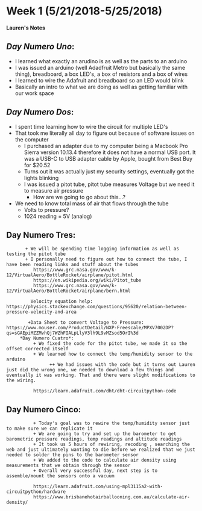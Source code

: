
# Week 1 (5/21/2018-5/25/2018)

**Lauren's Notes** 
## *Day Numero Uno*:
* I learned what exactly an arudino is as well as the parts to an arduino
*  I was issued an arduino (well Adadfruit Metro but basically the same thing), breadboard, a box LED's, a box of resistors and a box of wires
*  I learned to wire the Adafruit and breadboard so an LED would blink
*  Basically an intro to what we are doing as well as getting familiar with our work space
        
## *Day Numero Dos*:
* I spent time learning how to wire the circuit for multiple LED's
* That took me literally all day to figure out because of software issues on the computer
  * I purchased an adapter due to my computer being a Macbook Pro Sierra version 10.13.4 therefore it does not have a normal USB port. It was a USB-C to USB adapter cable by Apple, bought from Best Buy for $20.52      
  * Turns out it was actually just my security settings, eventually got the lights blinking
  * I was issued a pitot tube, pitot tube measures Voltage but we need it to measure air pressure
    * How are we going to go about this...?
* We need to know total mass of air that flows through the tube
  * Volts to pressure?
  * 1024 reading = 5V (analog)
        
## Day Numero Tres:
           + We will be spending time logging information as well as testing the pitot tube
           + I personally need to figure out how to connect the tube, I have been reading links and stuff about the tubes
              https://www.grc.nasa.gov/www/k-12/VirtualAero/BottleRocket/airplane/pitot.html
              https://en.wikipedia.org/wiki/Pitot_tube
              https://www.grc.nasa.gov/www/k-12/VirtualAero/BottleRocket/airplane/bern.html 
              
             Velocity equation help:  https://physics.stackexchange.com/questions/95620/relation-between-pressure-velocity-and-area  
            
            +Data Sheet to convert Voltage to Pressure: https://www.mouser.com/ProductDetail/NXP-Freescale/MPXV7002DP?qs=sGAEpiMZZMvhQj7WZhFIALpLlyV3lh9L9vMZsod5OrI%3d
         *Day Numero Cuatro*:
              + We fixed the code for the pitot tube, we made it so the offset corrected itself 
              + We learned how to connect the temp/humidity sensor to the arduino
                    ++ We had issues with the code but it turns out Lauren just did the wrong one, we needed to download a few things and eventually it was working. That and there were slight modifications to the wiring.
                    
              https://learn.adafruit.com/dht/dht-circuitpython-code
                    
## Day Numero Cinco:
              + Today's goal was to rewire the temp/humidity sensor just to make sure we can replicate it
              + We are going to try and set up the barometer to get barometric pressure readings, temp readings and altitude readings
              + It took us 5 hours of rewiring, recoding , searching the web and just ultimately wanting to die before we realized that we just needed to solder the pins to the barometer sensor
              + We added to the code to calculate air density using measurements that we obtain through the sensor
              + Overall very successful day, next step is to assemble/mount the sensors onto a vacuum
              
              https://learn.adafruit.com/using-mpl3115a2-with-circuitpython/hardware
              https://www.brisbanehotairballooning.com.au/calculate-air-density/



